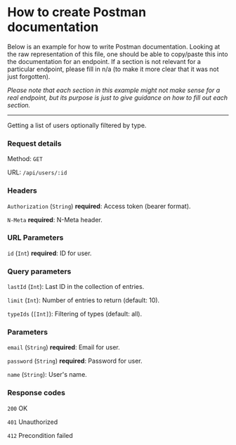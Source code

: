 # How to create Postman documentation

Below is an example for how to write Postman documentation. Looking at the raw representation of this file, one should be able to copy/paste this into the documentation for an endpoint. If a section is not relevant for a particular endpoint, please fill in n/a (to make it more clear that it was not just forgotten).

_Please note that each section in this example might not make sense for a real endpoint, but its purpose is just to give guidance on how to fill out each section._

---

Getting a list of users optionally filtered by type.

### Request details

Method: `GET`

URL: `/api/users/:id`

### Headers

`Authorization` (`String`) **required**: Access token (bearer format).

`N-Meta` **required**: N-Meta header.

### URL Parameters

`id` (`Int`) **required**: ID for user.

### Query parameters

`lastId` (`Int`): Last ID in the collection of entries.

`limit` (`Int`): Number of entries to return (default: 10).

`typeIds` (`[Int]`): Filtering of types (default: all).

### Parameters

`email` (`String`) **required**: Email for user.

`password` (`String`) **required**: Password for user.

`name` (`String`): User's name.

### Response codes

`200` OK

`401` Unauthorized

`412` Precondition failed